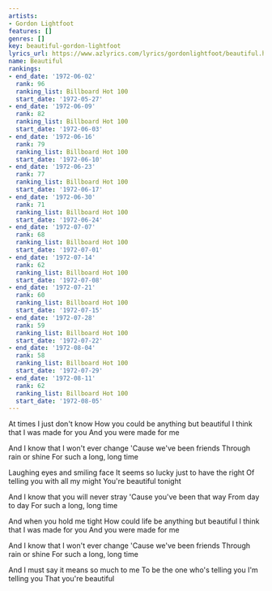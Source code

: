 ```yaml
---
artists:
- Gordon Lightfoot
features: []
genres: []
key: beautiful-gordon-lightfoot
lyrics_url: https://www.azlyrics.com/lyrics/gordonlightfoot/beautiful.html
name: Beautiful
rankings:
- end_date: '1972-06-02'
  rank: 96
  ranking_list: Billboard Hot 100
  start_date: '1972-05-27'
- end_date: '1972-06-09'
  rank: 82
  ranking_list: Billboard Hot 100
  start_date: '1972-06-03'
- end_date: '1972-06-16'
  rank: 79
  ranking_list: Billboard Hot 100
  start_date: '1972-06-10'
- end_date: '1972-06-23'
  rank: 77
  ranking_list: Billboard Hot 100
  start_date: '1972-06-17'
- end_date: '1972-06-30'
  rank: 71
  ranking_list: Billboard Hot 100
  start_date: '1972-06-24'
- end_date: '1972-07-07'
  rank: 68
  ranking_list: Billboard Hot 100
  start_date: '1972-07-01'
- end_date: '1972-07-14'
  rank: 62
  ranking_list: Billboard Hot 100
  start_date: '1972-07-08'
- end_date: '1972-07-21'
  rank: 60
  ranking_list: Billboard Hot 100
  start_date: '1972-07-15'
- end_date: '1972-07-28'
  rank: 59
  ranking_list: Billboard Hot 100
  start_date: '1972-07-22'
- end_date: '1972-08-04'
  rank: 58
  ranking_list: Billboard Hot 100
  start_date: '1972-07-29'
- end_date: '1972-08-11'
  rank: 62
  ranking_list: Billboard Hot 100
  start_date: '1972-08-05'
---
```


At times I just don't know
How you could be anything but beautiful
I think that I was made for you
And you were made for me 

And I know that I won't ever change
'Cause we've been friends
Through rain or shine
For such a long, long time 

Laughing eyes and smiling face
It seems so lucky just to have the right
Of telling you with all my might
You're beautiful tonight 

And I know that you will never stray
'Cause you've been that way
From day to day
For such a long, long time 

And when you hold me tight
How could life be anything but beautiful
I think that I was made for you
And you were made for me 

And I know that I won't ever change
'Cause we've been friends
Through rain or shine
For such a long, long time 

And I must say it means so much to me 
To be the one who's telling you
I'm telling you
That you're beautiful



